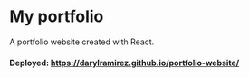 # My portfolio

A portfolio website created with React.

#### Deployed: https://darylramirez.github.io/portfolio-website/
